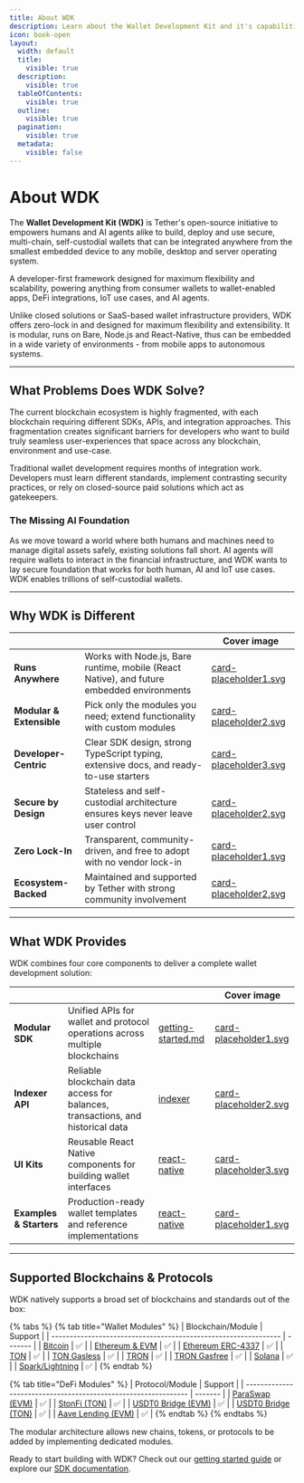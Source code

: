```yaml
---
title: About WDK
description: Learn about the Wallet Development Kit and it's capabilities
icon: book-open
layout:
  width: default
  title:
    visible: true
  description:
    visible: true
  tableOfContents:
    visible: true
  outline:
    visible: true
  pagination:
    visible: true
  metadata:
    visible: false
---
```


# About WDK

The **Wallet Development Kit (WDK)** is Tether's open-source initiative to empowers humans and AI agents alike to build, deploy and use secure, multi-chain, self-custodial wallets that can be integrated anywhere from the smallest embedded device to any mobile, desktop and server operating system.

A developer-first framework designed for maximum flexibility and scalability, powering anything from consumer wallets to wallet-enabled apps, DeFi integrations, IoT use cases, and AI agents.

Unlike closed solutions or SaaS-based wallet infrastructure providers, WDK offers zero-lock in and designed for maximum flexibility and extensibility. It is modular, runs on Bare, Node.js and React-Native, thus can be embedded in a wide variety of environments - from mobile apps to autonomous systems.

***

## What Problems Does WDK Solve?

The current blockchain ecosystem is highly fragmented, with each blockchain requiring different SDKs, APIs, and integration approaches. This fragmentation creates significant barriers for developers who want to build truly seamless user-experiences that space across any blockchain, environment and use-case.

Traditional wallet development requires months of integration work. Developers must learn different standards, implement contrasting security practices, or rely on closed-source paid solutions which act as gatekeepers.

### **The Missing AI Foundation**

As we move toward a world where both humans and machines need to manage digital assets safely, existing solutions fall short. AI agents will require wallets to interact in the financial infrastructure, and WDK wants to lay secure foundation that works for both human, AI and IoT use cases. WDK enables trillions of self-custodial wallets.

***

## Why WDK is Different

<table data-view="cards"><thead><tr><th></th><th></th><th data-hidden data-card-cover data-type="image">Cover image</th></tr></thead><tbody><tr><td><strong>Runs Anywhere</strong></td><td>Works with Node.js, Bare runtime, mobile (React Native), and future embedded environments</td><td><a href="../assets/card-placeholder1.svg">card-placeholder1.svg</a></td></tr><tr><td><strong>Modular &#x26; Extensible</strong></td><td>Pick only the modules you need; extend functionality with custom modules</td><td><a href="../assets/card-placeholder2.svg">card-placeholder2.svg</a></td></tr><tr><td><strong>Developer-Centric</strong></td><td>Clear SDK design, strong TypeScript typing, extensive docs, and ready-to-use starters</td><td><a href="../assets/card-placeholder3.svg">card-placeholder3.svg</a></td></tr><tr><td><strong>Secure by Design</strong></td><td>Stateless and self-custodial architecture ensures keys never leave user control</td><td><a href="../assets/card-placeholder2.svg">card-placeholder2.svg</a></td></tr><tr><td><strong>Zero Lock-In</strong></td><td>Transparent, community-driven, and free to adopt with no vendor lock-in</td><td><a href="../assets/card-placeholder1.svg">card-placeholder1.svg</a></td></tr><tr><td><strong>Ecosystem-Backed</strong></td><td>Maintained and supported by Tether with strong community involvement</td><td><a href="../assets/card-placeholder2.svg">card-placeholder2.svg</a></td></tr></tbody></table>

***

## What WDK Provides

WDK combines four core components to deliver a complete wallet development solution:

<table data-card-size="large" data-view="cards"><thead><tr><th></th><th></th><th data-hidden data-card-target data-type="content-ref"></th><th data-hidden data-card-cover data-type="image">Cover image</th></tr></thead><tbody><tr><td><strong>Modular SDK</strong></td><td>Unified APIs for wallet and protocol operations across multiple blockchains</td><td><a href="../sdk/getting-started.md">getting-started.md</a></td><td><a href="../assets/card-placeholder1.svg">card-placeholder1.svg</a></td></tr><tr><td><strong>Indexer API</strong></td><td>Reliable blockchain data access for balances, transactions, and historical data</td><td><a href="../tools/indexer/">indexer</a></td><td><a href="../assets/card-placeholder2.svg">card-placeholder2.svg</a></td></tr><tr><td><strong>UI Kits</strong></td><td>Reusable React Native components for building wallet interfaces</td><td><a href="../ui-kit/react-native/">react-native</a></td><td><a href="../assets/card-placeholder3.svg">card-placeholder3.svg</a></td></tr><tr><td><strong>Examples &#x26; Starters</strong></td><td>Production-ready wallet templates and reference implementations</td><td><a href="../starters/react-native/">react-native</a></td><td><a href="../assets/card-placeholder1.svg">card-placeholder1.svg</a></td></tr></tbody></table>

***

## Supported Blockchains & Protocols

WDK natively supports a broad set of blockchains and standards out of the box:

{% tabs %}
{% tab title="Wallet Modules" %}
| Blockchain/Module                                               | Support |
| --------------------------------------------------------------- | ------- |
| [Bitcoin](../sdk/wallet-modules/wallet-btc/)                    | ✅       |
| [Ethereum & EVM](../sdk/wallet-modules/wallet-evm/)             | ✅       |
| [Ethereum ERC-4337](../sdk/wallet-modules/wallet-evm-erc-4337/) | ✅       |
| [TON](../sdk/wallet-modules/wallet-ton/)                        | ✅       |
| [TON Gasless](../sdk/wallet-modules/wallet-ton-gasless/)        | ✅       |
| [TRON](../sdk/wallet-modules/wallet-tron/)                      | ✅       |
| [TRON Gasfree](../sdk/wallet-modules/wallet-tron-gasfree/)      | ✅       |
| [Solana](../sdk/wallet-modules/wallet-solana/)                  | ✅       |
| [Spark/Lightning](../sdk/wallet-modules/wallet-spark/)          | ✅       |
{% endtab %}

{% tab title="DeFi Modules" %}
| Protocol/Module                                                | Support |
| -------------------------------------------------------------- | ------- |
| [ParaSwap (EVM)](../sdk/swap-modules/swap-paraswap-evm/)       | ✅       |
| [StonFi (TON)](../sdk/swap-modules/swap-stonfi-ton/)           | ✅       |
| [USDT0 Bridge (EVM)](../sdk/bridge-modules/bridge-usdt0-evm/)  | ✅       |
| [USDT0 Bridge (TON)](../sdk/bridge-modules/bridge-usdt0-ton/)  | ✅       |
| [Aave Lending (EVM)](../sdk/lending-modules/lending-aave-evm/) | ✅       |
{% endtab %}
{% endtabs %}

The modular architecture allows new chains, tokens, or protocols to be added by implementing dedicated modules.

Ready to start building with WDK? Check out our [getting started guide](../getting-started/prerequisites.md) or explore our [SDK documentation](../sdk/getting-started.md).
